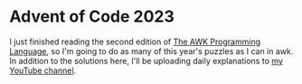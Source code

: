 # Advent of Code 2023

I just finished reading the second edition of [The AWK Programming
Language](https://awk.dev/), so I'm going to do as many of this year's puzzles
as I can in awk. In addition to the solutions here, I'll be uploading daily
explanations to [my YouTube channel](https://www.youtube.com/@bwestbro).
